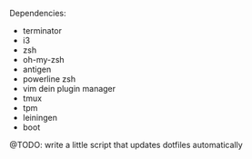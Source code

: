Dependencies:
- terminator
- i3
- zsh
- oh-my-zsh
- antigen
- powerline zsh
- vim dein plugin manager
- tmux
- tpm
- leiningen
- boot

@TODO: write a little script that updates dotfiles automatically
